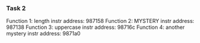 ### Task 2
Function 1: length
instr address: 987158
Function 2: MYSTERY
instr address: 987138
Function 3: uppercase
instr address: 98716c
Function 4: another mystery
instr address: 9871a0
